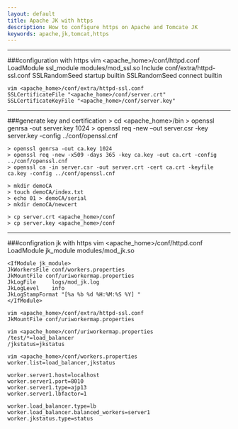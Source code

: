 ```yaml
---
layout: default
title: Apache JK with https
description: How to configure https on Apache and Tomcate JK
keywords: apache,jk,tomcat,https
---
```


___
###configuration with https
    vim <apache_home>/conf/httpd.conf
    LoadModule ssl_module modules/mod_ssl.so 
    Include conf/extra/httpd-ssl.conf 
    <IfModule ssl_module>
    SSLRandomSeed startup builtin
    SSLRandomSeed connect builtin
    </IfModule>

    vim <apache_home>/conf/extra/httpd-ssl.conf
    SSLCertificateFile "<apache_home>/conf/server.crt"
    SSLCertificateKeyFile "<apache_home>/conf/server.key"

___
###generate key and certification
    > cd <apache_home>/bin
    > openssl genrsa -out server.key 1024
    > openssl req -new –out server.csr -key server.key -config ../conf/openssl.cnf
    
    > openssl genrsa -out ca.key 1024
    > openssl req -new -x509 -days 365 -key ca.key -out ca.crt -config ../conf/openssl.cnf
    > openssl ca -in server.csr -out server.crt -cert ca.crt -keyfile ca.key -config ../conf/openssl.cnf
    
    > mkdir demoCA
    > touch demoCA/index.txt
    > echo 01 > demoCA/serial
    > mkdir demoCA/newcert
    
    > cp server.crt <apache_home>/conf
    > cp server.key <apache_home>/conf

___
###configration jk with https
    vim <apache_home>/conf/httpd.conf
    LoadModule jk_module modules/mod_jk.so
    
    <IfModule jk_module>
    JkWorkersFile conf/workers.properties
    JkMountFile conf/uriworkermap.properties
    JkLogFile     logs/mod_jk.log
    JkLogLevel    info
    JkLogStampFormat "[%a %b %d %H:%M:%S %Y] "
    </IfModule>

    vim <apache_home>/conf/extra/httpd-ssl.conf
    JkMountFile conf/uriworkermap.properties

    vim <apache_home>/conf/uriworkermap.properties
    /test/*=load_balancer
    /jkstatus=jkstatus

    vim <apache_home>/conf/workers.properties
    worker.list=load_balancer,jkstatus
    
    worker.server1.host=localhost
    worker.server1.port=8010
    worker.server1.type=ajp13
    worker.server1.lbfactor=1
    
    worker.load_balancer.type=lb
    worker.load_balancer.balanced_workers=server1
    worker.jkstatus.type=status
    